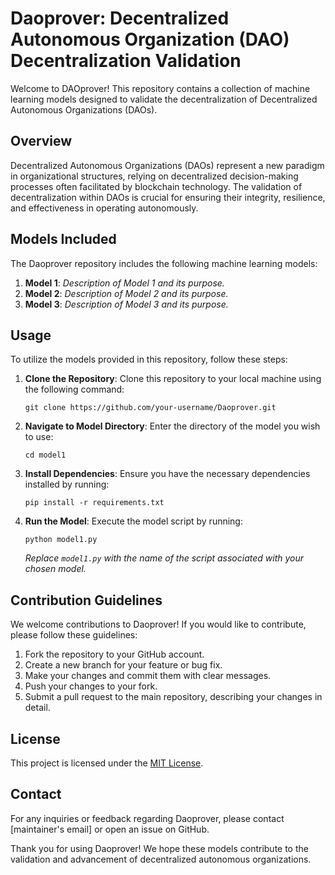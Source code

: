 # Daoprover: Decentralized Autonomous Organization (DAO) Decentralization Validation

Welcome to DAOprover! This repository contains a collection of machine learning models designed to validate the decentralization of Decentralized Autonomous Organizations (DAOs).

## Overview

Decentralized Autonomous Organizations (DAOs) represent a new paradigm in organizational structures, relying on decentralized decision-making processes often facilitated by blockchain technology. The validation of decentralization within DAOs is crucial for ensuring their integrity, resilience, and effectiveness in operating autonomously.

## Models Included

The Daoprover repository includes the following machine learning models:

1. **Model 1**: *Description of Model 1 and its purpose.*
2. **Model 2**: *Description of Model 2 and its purpose.*
3. **Model 3**: *Description of Model 3 and its purpose.*
   <!-- Add more models as necessary -->

## Usage

To utilize the models provided in this repository, follow these steps:

1. **Clone the Repository**: Clone this repository to your local machine using the following command:
   ```
   git clone https://github.com/your-username/Daoprover.git
   ```

2. **Navigate to Model Directory**: Enter the directory of the model you wish to use:
   ```
   cd model1
   ```

3. **Install Dependencies**: Ensure you have the necessary dependencies installed by running:
   ```
   pip install -r requirements.txt
   ```

4. **Run the Model**: Execute the model script by running:
   ```
   python model1.py
   ```
   *Replace `model1.py` with the name of the script associated with your chosen model.*

## Contribution Guidelines

We welcome contributions to Daoprover! If you would like to contribute, please follow these guidelines:

1. Fork the repository to your GitHub account.
2. Create a new branch for your feature or bug fix.
3. Make your changes and commit them with clear messages.
4. Push your changes to your fork.
5. Submit a pull request to the main repository, describing your changes in detail.

## License

This project is licensed under the [MIT License](LICENSE).

## Contact

For any inquiries or feedback regarding Daoprover, please contact [maintainer's email] or open an issue on GitHub.

Thank you for using Daoprover! We hope these models contribute to the validation and advancement of decentralized autonomous organizations.